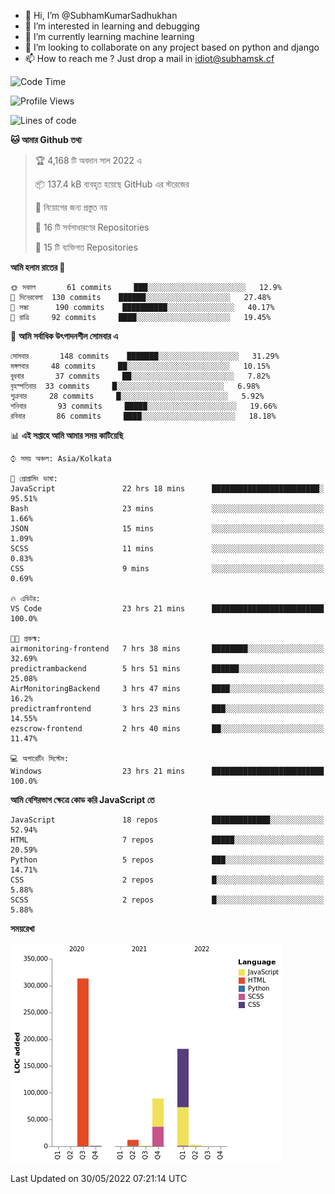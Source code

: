 - 👋 Hi, I’m @SubhamKumarSadhukhan
- 👀 I’m interested in learning and debugging
- 🌱 I’m currently learning machine learning
- 💞️ I’m looking to collaborate on any project based on python and django
- 📫 How to reach me ?
      Just drop a mail in idiot@subhamsk.cf

<!---
SubhamKumarSadhukhan/SubhamKumarSadhukhan is a ✨ special ✨ repository because its `README.md` (this file) appears on your GitHub profile.
You can click the Preview link to take a look at your changes.
--->


<!--START_SECTION:waka-->
![Code Time](http://img.shields.io/badge/Code%20Time-519%20hrs%2016%20mins-blue)

![Profile Views](http://img.shields.io/badge/%E0%A6%AA%E0%A7%8D%E0%A6%B0%E0%A7%8B%E0%A6%AB%E0%A6%BE%E0%A6%87%E0%A6%B2%20%E0%A6%A6%E0%A6%B0%E0%A7%8D%E0%A6%B6%E0%A6%A8-2-blue)

![Lines of code](https://img.shields.io/badge/%E0%A6%B9%E0%A7%8D%E0%A6%AF%E0%A6%BE%E0%A6%B2%E0%A7%8B%20%E0%A6%93%E0%A6%AF%E0%A6%BC%E0%A6%BE%E0%A6%B0%E0%A7%8D%E0%A6%B2%E0%A7%8D%E0%A6%A1%20%E0%A6%A5%E0%A7%87%E0%A6%95%E0%A7%87%20%E0%A6%86%E0%A6%AE%E0%A6%BF%20%E0%A6%B2%E0%A6%BF%E0%A6%96%E0%A7%87%E0%A6%9B%E0%A6%BF-600%20Thousand%20%E0%A6%95%E0%A7%8B%E0%A6%A1%E0%A7%87%E0%A6%B0%20%E0%A6%B2%E0%A6%BE%E0%A6%87%E0%A6%A8-blue)

**🐱 আমার Github তথ্য** 

> 🏆 4,168 টি অবদান সাল 2022 এ
 > 
> 📦 137.4 kB ব্যবহৃত হয়েছে GitHub এর স্টরেজের 
 > 
> 🚫 নিয়োগের জন্য প্রস্তুত নয়
 > 
> 📜 16 টি সর্বসাধারণের Repositories 
 > 
> 🔑 15 টি ব্যক্তিগত Repositories  
 > 
**আমি হলাম রাতের 🦉** 

```text
🌞 সকাল       61 commits     ███░░░░░░░░░░░░░░░░░░░░░░   12.9% 
🌆 দিনেরবেলা  130 commits    ██████░░░░░░░░░░░░░░░░░░░   27.48% 
🌃 সন্ধা      190 commits    ██████████░░░░░░░░░░░░░░░   40.17% 
🌙 রাত্রি     92 commits     ████░░░░░░░░░░░░░░░░░░░░░   19.45%

```
📅 **আমি সর্বাধিক উৎপাদনশীল সোমবার এ** 

```text
সোমবার       148 commits    ███████░░░░░░░░░░░░░░░░░░   31.29% 
মঙ্গলবার     48 commits     ██░░░░░░░░░░░░░░░░░░░░░░░   10.15% 
বুধবার       37 commits     ██░░░░░░░░░░░░░░░░░░░░░░░   7.82% 
বৃহস্পতিবার  33 commits     █░░░░░░░░░░░░░░░░░░░░░░░░   6.98% 
শুক্রবার     28 commits     █░░░░░░░░░░░░░░░░░░░░░░░░   5.92% 
শনিবার       93 commits     █████░░░░░░░░░░░░░░░░░░░░   19.66% 
রবিবার       86 commits     ████░░░░░░░░░░░░░░░░░░░░░   18.18%

```


📊 **এই সপ্তাহে আমি আমার সময় কাটিয়েছি** 

```text
⌚︎ সময় অঞ্চল: Asia/Kolkata

💬 প্রোগ্রামিং ভাষা: 
JavaScript               22 hrs 18 mins      ████████████████████████░   95.51% 
Bash                     23 mins             ░░░░░░░░░░░░░░░░░░░░░░░░░   1.66% 
JSON                     15 mins             ░░░░░░░░░░░░░░░░░░░░░░░░░   1.09% 
SCSS                     11 mins             ░░░░░░░░░░░░░░░░░░░░░░░░░   0.83% 
CSS                      9 mins              ░░░░░░░░░░░░░░░░░░░░░░░░░   0.69%

🔥 এডিটর: 
VS Code                  23 hrs 21 mins      █████████████████████████   100.0%

🐱‍💻 প্রকল্ম: 
airmonitoring-frontend   7 hrs 38 mins       ████████░░░░░░░░░░░░░░░░░   32.69% 
predictrambackend        5 hrs 51 mins       ██████░░░░░░░░░░░░░░░░░░░   25.08% 
AirMonitoringBackend     3 hrs 47 mins       ████░░░░░░░░░░░░░░░░░░░░░   16.2% 
predictramfrontend       3 hrs 23 mins       ███░░░░░░░░░░░░░░░░░░░░░░   14.55% 
ezscrow-frontend         2 hrs 40 mins       ██░░░░░░░░░░░░░░░░░░░░░░░   11.47%

💻 অপারেটিং সিস্টেম: 
Windows                  23 hrs 21 mins      █████████████████████████   100.0%

```

**আমি বেশিরভাগ ক্ষেত্রে কোড করি JavaScript তে** 

```text
JavaScript               18 repos            █████████████░░░░░░░░░░░░   52.94% 
HTML                     7 repos             █████░░░░░░░░░░░░░░░░░░░░   20.59% 
Python                   5 repos             ███░░░░░░░░░░░░░░░░░░░░░░   14.71% 
CSS                      2 repos             █░░░░░░░░░░░░░░░░░░░░░░░░   5.88% 
SCSS                     2 repos             █░░░░░░░░░░░░░░░░░░░░░░░░   5.88%

```


**সময়রেখা**

![Chart not found](https://raw.githubusercontent.com/SubhamKumarSadhukhan/SubhamKumarSadhukhan/main/charts/bar_graph.png) 


 Last Updated on 30/05/2022 07:21:14 UTC
<!--END_SECTION:waka-->
